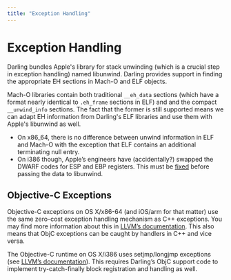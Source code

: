 ```yaml
---
title: "Exception Handling"
---
```

# Exception Handling

Darling bundles Apple's library for stack unwinding (which is a crucial step in exception handling) named libunwind. Darling provides support in finding the appropriate EH sections in Mach-O and ELF objects.

Mach-O libraries contain both traditional `__eh_data` sections (which have a format nearly identical to `.eh_frame` sections in ELF) and and the compact `__unwind_info` sections. The fact that the former is still supported means we can adapt EH information from Darling's ELF libraries and use them with Apple's libunwind as well.

* On x86\_64, there is no difference between unwind information in ELF and Mach-O with the exception that ELF contains an additional terminating null entry.
* On i386 though, Apple’s engineers have (accidentally?) swapped the DWARF codes for ESP and EBP registers. This must be [fixed](https://github.com/LubosD/darling/tree/master/src/libdyld/eh) before passing the data to libunwind.

## Objective-C Exceptions

Objective-C exceptions on OS X/x86-64 (and iOS/arm for that matter) use the same zero-cost exception handling mechanism as C++ exceptions. You may find more information about this in [LLVM’s documentation](http://llvm.org/docs/ExceptionHandling.html#itanium-abi-zero-cost-exception-handling). This also means that ObjC exceptions can be caught by handlers in C++ and vice versa.

The Objective-C runtime on OS X/i386 uses setjmp/longjmp exceptions (see [LLVM’s documentation](http://llvm.org/docs/ExceptionHandling.html#setjmp-longjmp-exception-handling)). This requires Darling’s ObjC support code to implement try-catch-finally block registration and handling as well.

